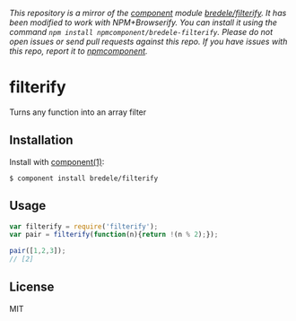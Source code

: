*This repository is a mirror of the [component](http://component.io) module [bredele/filterify](http://github.com/bredele/filterify). It has been modified to work with NPM+Browserify. You can install it using the command `npm install npmcomponent/bredele-filterify`. Please do not open issues or send pull requests against this repo. If you have issues with this repo, report it to [npmcomponent](https://github.com/airportyh/npmcomponent).*
# filterify

  Turns any function into an array filter

## Installation

  Install with [component(1)](http://component.io):

    $ component install bredele/filterify

## Usage

```js
var filterify = require('filterify');
var pair = filterify(function(n){return !(n % 2);});

pair([1,2,3]);
// [2]

```

## License

  MIT
